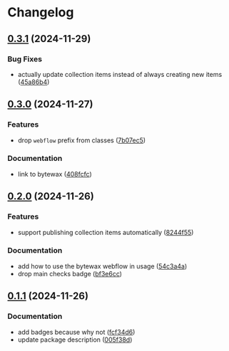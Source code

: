# Changelog

## [0.3.1](https://github.com/imnotjames/bytewax-webflow/compare/v0.3.0...v0.3.1) (2024-11-29)


### Bug Fixes

* actually update collection items instead of always creating new items ([45a86b4](https://github.com/imnotjames/bytewax-webflow/commit/45a86b40285c1572e77e8284222068f46dfff637))

## [0.3.0](https://github.com/imnotjames/bytewax-webflow/compare/v0.2.0...v0.3.0) (2024-11-27)


### Features

* drop `webflow` prefix from classes ([7b07ec5](https://github.com/imnotjames/bytewax-webflow/commit/7b07ec5866ca462c78c6a67f0025c8b2deae05da))


### Documentation

* link to bytewax ([408fcfc](https://github.com/imnotjames/bytewax-webflow/commit/408fcfcf37dbd48a9351988ddbb68aa899a3985d))

## [0.2.0](https://github.com/imnotjames/bytewax-webflow/compare/v0.1.1...v0.2.0) (2024-11-26)


### Features

* support publishing collection items automatically ([8244f55](https://github.com/imnotjames/bytewax-webflow/commit/8244f55c595d0bd42707278674efbaedb6da7225))


### Documentation

* add how to use the bytewax webflow in usage ([54c3a4a](https://github.com/imnotjames/bytewax-webflow/commit/54c3a4aad59eeb376861ca7e79ab04c1fe87b4b3))
* drop main checks badge ([bf3e6cc](https://github.com/imnotjames/bytewax-webflow/commit/bf3e6cc488b9b99f4bfff47f1097771cef68c628))

## [0.1.1](https://github.com/imnotjames/bytewax-webflow/compare/v0.1.0...v0.1.1) (2024-11-26)


### Documentation

* add badges because why not ([fcf34d6](https://github.com/imnotjames/bytewax-webflow/commit/fcf34d6fe7ee4055ebb94deb9db4709ae0c1d317))
* update package description ([005f38d](https://github.com/imnotjames/bytewax-webflow/commit/005f38d8334861ebd8ed86f1bae8e90a1d42e7b5))
